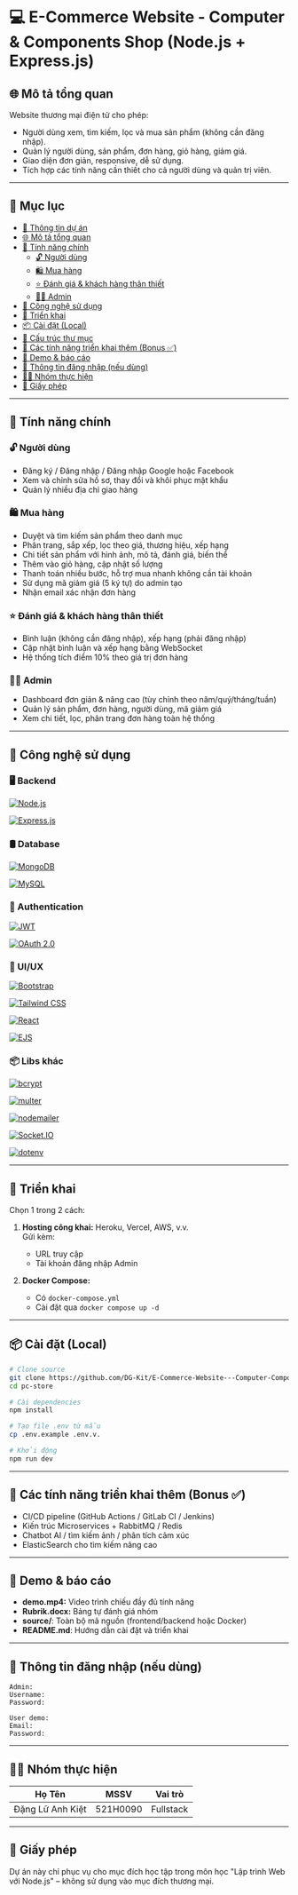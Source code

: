 
# 💻 E-Commerce Website - Computer & Components Shop (Node.js + Express.js)

## 🌐 Mô tả tổng quan

Website thương mại điện tử cho phép:
- Người dùng xem, tìm kiếm, lọc và mua sản phẩm (không cần đăng nhập).
- Quản lý người dùng, sản phẩm, đơn hàng, giỏ hàng, giảm giá.
- Giao diện đơn giản, responsive, dễ sử dụng.
- Tích hợp các tính năng cần thiết cho cả người dùng và quản trị viên.

---

## 📑 Mục lục

- [📘 Thông tin dự án](#-thông-tin-dự-án)
- [🌐 Mô tả tổng quan](#-mô-tả-tổng-quan)
- [🎯 Tính năng chính](#-tính-năng-chính)
  - [🔓 Người dùng](#-người-dùng)
  - [🛍️ Mua hàng](#️-mua-hàng)
  - [⭐ Đánh giá & khách hàng thân thiết](#-đánh-giá--khách-hàng-thân-thiết)
  - [🧑‍💼 Admin](#-admin)
- [🧰 Công nghệ sử dụng](#-công-nghệ-sử-dụng)
- [🚀 Triển khai](#-triển-khai)
- [📦 Cài đặt (Local)](#-cài-đặt-local)
- [📁 Cấu trúc thư mục](#-cấu-trúc-thư-mục)
- [🧪 Các tính năng triển khai thêm (Bonus ✅)](#-các-tính-năng-triển-khai-thêm-bonus-)
- [🎥 Demo & báo cáo](#-demo--báo-cáo)
- [🔐 Thông tin đăng nhập (nếu dùng)](#-thông-tin-đăng-nhập-nếu-dùng)
- [🧑‍💻 Nhóm thực hiện](#-nhóm-thực-hiện)
- [📄 Giấy phép](#-giấy-phép)

---

## 🎯 Tính năng chính

### 🔓 Người dùng
- Đăng ký / Đăng nhập / Đăng nhập Google hoặc Facebook
- Xem và chỉnh sửa hồ sơ, thay đổi và khôi phục mật khẩu
- Quản lý nhiều địa chỉ giao hàng

### 🛍️ Mua hàng
- Duyệt và tìm kiếm sản phẩm theo danh mục
- Phân trang, sắp xếp, lọc theo giá, thương hiệu, xếp hạng
- Chi tiết sản phẩm với hình ảnh, mô tả, đánh giá, biến thể
- Thêm vào giỏ hàng, cập nhật số lượng
- Thanh toán nhiều bước, hỗ trợ mua nhanh không cần tài khoản
- Sử dụng mã giảm giá (5 ký tự) do admin tạo
- Nhận email xác nhận đơn hàng

### ⭐ Đánh giá & khách hàng thân thiết
- Bình luận (không cần đăng nhập), xếp hạng (phải đăng nhập)
- Cập nhật bình luận và xếp hạng bằng WebSocket
- Hệ thống tích điểm 10% theo giá trị đơn hàng

### 🧑‍💼 Admin
- Dashboard đơn giản & nâng cao (tùy chỉnh theo năm/quý/tháng/tuần)
- Quản lý sản phẩm, đơn hàng, người dùng, mã giảm giá
- Xem chi tiết, lọc, phân trang đơn hàng toàn hệ thống

---

## 🧰 Công nghệ sử dụng

### 🖥️ Backend
[![Node.js](https://img.shields.io/badge/Node.js-339933?logo=node.js&logoColor=white)](https://nodejs.org/)

[![Express.js](https://img.shields.io/badge/Express.js-000000?logo=express&logoColor=white)](https://expressjs.com/)

### 🛢️ Database
[![MongoDB](https://img.shields.io/badge/MongoDB-47A248?logo=mongodb&logoColor=white)](https://www.mongodb.com/)

[![MySQL](https://img.shields.io/badge/MySQL-4479A1?logo=mysql&logoColor=white)](https://www.mysql.com/)

### 🔐 Authentication
[![JWT](https://img.shields.io/badge/JWT-000000?logo=jsonwebtokens&logoColor=white)](https://jwt.io/)

[![OAuth 2.0](https://img.shields.io/badge/OAuth%202.0-3C5A99?logo=oauth&logoColor=white)](https://oauth.net/2/)

### 🎨 UI/UX
[![Bootstrap](https://img.shields.io/badge/Bootstrap-7952B3?logo=bootstrap&logoColor=white)](https://getbootstrap.com/)

[![Tailwind CSS](https://img.shields.io/badge/TailwindCSS-06B6D4?logo=tailwindcss&logoColor=white)](https://tailwindcss.com/)

[![React](https://img.shields.io/badge/React-20232A?logo=react&logoColor=61DAFB)](https://reactjs.org/)

[![EJS](https://img.shields.io/badge/EJS-0277BD?logoColor=white)](https://ejs.co/)

### 📦 Libs khác
[![bcrypt](https://img.shields.io/badge/Bcrypt-0079A1?logo=npm&logoColor=white)](https://github.com/kelektiv/node.bcrypt.js)

[![multer](https://img.shields.io/badge/Multer-333333?logo=npm&logoColor=white)](https://github.com/expressjs/multer)

[![nodemailer](https://img.shields.io/badge/Nodemailer-EA4335?logo=gmail&logoColor=white)](https://nodemailer.com/)

[![Socket.IO](https://img.shields.io/badge/Socket.IO-010101?logo=socket.io&logoColor=white)](https://socket.io/)

[![dotenv](https://img.shields.io/badge/dotenv-8DD6F9?logo=npm&logoColor=black)](https://github.com/motdotla/dotenv)


---

## 🚀 Triển khai

Chọn 1 trong 2 cách:
1. **Hosting công khai:** Heroku, Vercel, AWS, v.v.  
   Gửi kèm:
   - URL truy cập
   - Tài khoản đăng nhập Admin
   
2. **Docker Compose:** 
   - Có `docker-compose.yml`
   - Cài đặt qua `docker compose up -d`

---

## 📦 Cài đặt (Local)

```bash
# Clone source
git clone https://github.com/DG-Kit/E-Commerce-Website---Computer-Components-Shop-Node.js-Express.js-
cd pc-store

# Cài dependencies
npm install

# Tạo file .env từ mẫu
cp .env.example .env.v.

# Khởi động
npm run dev
```
---

## 🧪 Các tính năng triển khai thêm (Bonus ✅)

- CI/CD pipeline (GitHub Actions / GitLab CI / Jenkins)
- Kiến trúc Microservices + RabbitMQ / Redis
- Chatbot AI / tìm kiếm ảnh / phân tích cảm xúc
- ElasticSearch cho tìm kiếm nâng cao

---

## 🎥 Demo & báo cáo

- **demo.mp4:** Video trình chiếu đầy đủ tính năng
- **Rubrik.docx:** Bảng tự đánh giá nhóm
- **source/**: Toàn bộ mã nguồn (frontend/backend hoặc Docker)
- **README.md**: Hướng dẫn cài đặt và triển khai

---

## 🔐 Thông tin đăng nhập (nếu dùng)

```text
Admin:
Username: 
Password: 

User demo:
Email: 
Password: 
```

---

## 🧑‍💻 Nhóm thực hiện

| Họ Tên | MSSV | Vai trò |
|--------|------|----------|
| Đặng Lữ Anh Kiệt | 521H0090 | Fullstack |


---

## 📄 Giấy phép

Dự án này chỉ phục vụ cho mục đích học tập trong môn học "Lập trình Web với Node.js" – không sử dụng vào mục đích thương mại.
